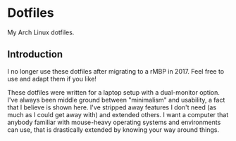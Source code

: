# Dotfiles
My Arch Linux dotfiles.

## Introduction

I no longer use these dotfiles after migrating to a rMBP in 2017. Feel free to use and adapt them if you like!

These dotfiles were written for a laptop setup with a dual-monitor option. I've always been middle ground between "minimalism" and usability, a fact that I believe is shown here. I've stripped away features I don't need (as much as I could get away with) and extended others. I want a computer that anybody familiar with mouse-heavy operating systems and environments can use, that is drastically extended by knowing your way around things.
